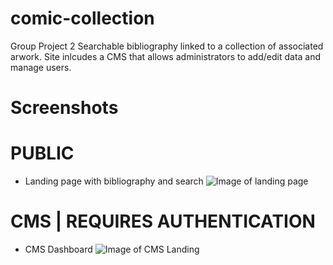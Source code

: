 # comic-collection
Group Project 2
Searchable bibliography linked to a collection of associated arwork.  Site inlcudes a CMS that allows administrators to add/edit data and manage users.

# Screenshots

# PUBLIC
- Landing page with bibliography and search 
![Image of landing page](https://github.com/tracyloveswork/comic-collection/blob/master/screenshots/homepage_list.jpg)

# CMS | REQUIRES AUTHENTICATION
- CMS Dashboard 
![Image of CMS Landing](https://github.com/tracyloveswork/comic-collection/blob/master/screenshots/cms_landing.jpg)